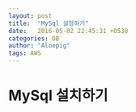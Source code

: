 ```yaml
---
layout: post
title:  "MySql 설정하기"
date:   2016-05-02 22:45:31 +0530
categories: DB
author: "Aloepig"
tags: AWS
---
```

MySql 설치하기
==============

